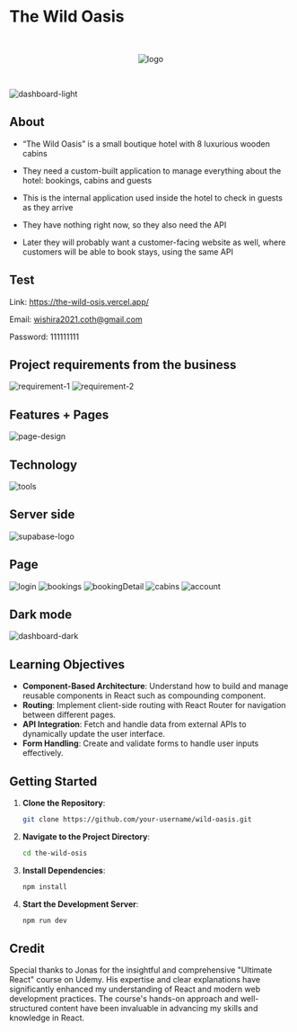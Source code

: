 # The Wild Oasis

<br/>
<p align="center">
  <img src="public/img/logo-dark.png" alt="logo" />
</p>

<br/>

![dashboard-light](img-info/dashboard-light.png) 

## About

* “The Wild Oasis” is a small boutique hotel with 8
luxurious wooden cabins

* They need a custom-built application to manage
everything about the hotel: bookings, cabins
and guests


* This is the internal application used inside the
hotel to check in guests as they arrive


* They have nothing right now, so they also need
the API


* Later they will probably want a customer-facing
website as well, where customers will be able to
book stays, using the same API

## Test
Link: https://the-wild-osis.vercel.app/

Email: wishira2021.coth@gmail.com

Password: 111111111


## Project requirements from the business
![requirement-1](img-info/requirement-1.png) 
![requirement-2](img-info/requirement-2.png)  

## Features + Pages
![page-design](img-info/page-design.png)  

## Technology
![tools](img-info/tools.png)  

## Server side
![supabase-logo](img-info/supabase-logo-wordmark--dark.png)  

## Page
![login](img-info/login.png) 
![bookings](img-info/bookings.png) 
![bookingDetail](img-info/bookingDetail-2.png) 
![cabins](img-info/cabins.png) 
![account](img-info/account.png) 

## Dark mode
![dashboard-dark](img-info/dashboard-dark.png) 

## Learning Objectives

- **Component-Based Architecture**: Understand how to build and manage reusable components in React such as compounding component.
- **Routing**: Implement client-side routing with React Router for navigation between different pages.
- **API Integration**: Fetch and handle data from external APIs to dynamically update the user interface.
- **Form Handling**: Create and validate forms to handle user inputs effectively.



## Getting Started

1. **Clone the Repository**:

    ```bash
    git clone https://github.com/your-username/wild-oasis.git
    ```

2. **Navigate to the Project Directory**:

    ```bash
    cd the-wild-osis
    ```

3. **Install Dependencies**:

    ```bash
    npm install
    ```

4. **Start the Development Server**:

    ```bash
    npm run dev
    ```

## Credit
Special thanks to Jonas for the insightful and comprehensive "Ultimate React" course on Udemy. His expertise and clear explanations have significantly enhanced my understanding of React and modern web development practices. The course's hands-on approach and well-structured content have been invaluable in advancing my skills and knowledge in React.
